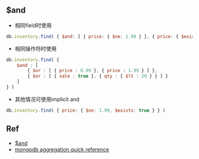 ## $and

+ 相同field时使用

```js
db.inventory.find( { $and: [ { price: { $ne: 1.99 } }, { price: { $exists: true } } ] }
```

+ 相同操作符时使用

```js
db.inventory.find( {
    $and : [
        { $or : [ { price : 0.99 }, { price : 1.99 } ] },
        { $or : [ { sale : true }, { qty : { $lt : 20 } } ] }
    ]
} )
```

+ 其他情况可使用implicit and

```js
db.inventory.find( { price: { $ne: 1.99, $exists: true } } )
```

## Ref

+ [$and](https://docs.mongodb.com/manual/reference/operator/query/and/)
+ [mongodb aggregation quick reference](https://docs.mongodb.com/manual/meta/aggregation-quick-reference/)